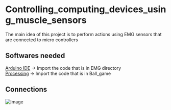 # Controlling_computing_devices_using_muscle_sensors
The main idea of this project is to perform actions using EMG sensors that are connected to micro controllers

## Softwares needed
[Arduino IDE](https://www.arduino.cc/en/software) -> Import the code that is in EMG directory <br />
[Processing](https://processing.org/download) -> Import the code that is in Ball_game


## Connections 

![image](https://github.com/Billasanjay1999/Controlling_computing_devices_using_muscle_sensors/assets/130332352/6d5436e8-4d32-4021-91d1-32c5e1acca56)

